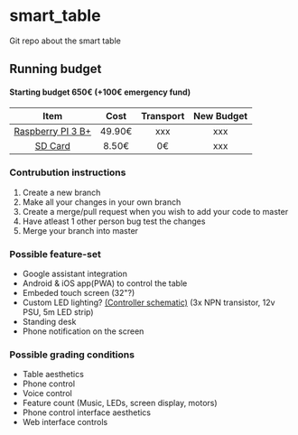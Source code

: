 # smart_table
Git repo about the smart table

## Running budget
#### Starting budget 650€ (+100€ emergency fund)
Item | Cost | Transport | New Budget
:---:|:---:|:---:|:---:
[Raspberry PI 3 B+](https://www.digizone.ee/et/230/Lapsed/643/Robootika/589309/Raspberry-Pi-3-mudel-B+#iid=589309) | 49.90€ | xxx | xxx
[SD Card](https://arvutitark.ee/est/tootekataloog/Foto-ja-videokaamerad-Malukaardid-jms-MicroSD-kaardid/397493) | 8.50€ | 0€ | xxx

### Contrubution instructions
1. Create a new branch
2. Make all your changes in your own branch
3. Create a merge/pull request when you wish to add your code to master
4. Have atleast 1 other person bug test the changes
5. Merge your branch into master

### Possible feature-set
* Google assistant integration
* Android & iOS app(PWA) to control the table
* Embeded touch screen (32"?)
* Custom LED lighting? [(Controller schematic)](http://falstad.com/circuit/circuitjs.html?cct=$+1+0.000005+10.20027730826997+50+5+43%0A162+544+192+544+240+2+default-led+1+0+0+0.02%0A162+512+192+512+240+2+default-led+0+1+0+0.02%0A162+480+192+480+240+2+default-led+0+0+1+0.02%0AR+192+80+96+80+0+0+40+12+0+0+0.5%0Aw+416+128+512+128+0%0Aw+368+80+544+80+0%0AL+352+256+352+304+0+1+false+5+0%0AL+400+256+400+304+0+1+false+5+0%0AL+448+256+448+304+0+1+false+5+0%0Aw+192+80+336+80+0%0At+352+256+352+80+1+1+-7+0.7045002846473949+100%0At+400+256+400+128+1+1+-7+0.7045002846473931+100%0At+448+256+448+176+1+1+-7+0.704500284647394+100%0Aw+192+80+192+128+0%0Aw+192+128+384+128+0%0Aw+192+128+192+176+0%0Aw+192+176+432+176+0%0Aw+464+176+480+176+0%0Ar+480+240+480+288+0+220%0Ar+512+240+512+288+0+220%0Ar+544+240+544+288+0+220%0Aw+480+176+480+192+0%0Aw+512+128+512+192+0%0Aw+544+80+544+192+0%0Aw+480+288+512+288+0%0Aw+512+288+544+288+0%0Ag+480+288+480+336+0%0A162+576+192+576+240+2+default-led+0+0+1+0.02%0A162+608+192+608+240+2+default-led+0+1+0+0.02%0A162+640+192+640+240+2+default-led+1+0+0+0.02%0Aw+480+176+576+176+0%0Aw+576+176+576+192+0%0Aw+512+128+608+128+0%0Aw+608+128+608+192+0%0Aw+544+80+640+80+0%0Aw+640+80+640+192+0%0Ar+576+240+576+288+0+220%0Ar+608+240+608+288+0+220%0Ar+640+240+640+288+0+220%0Aw+576+288+544+288+0%0Aw+608+288+576+288+0%0Aw+640+288+608+288+0%0A162+672+192+672+240+2+default-led+0+0+1+0.02%0A162+704+192+704+240+2+default-led+0+1+0+0.02%0A162+736+192+736+240+2+default-led+1+0+0+0.02%0Ar+672+240+672+288+0+220%0Ar+704+240+704+288+0+220%0Ar+736+240+736+288+0+220%0Aw+672+288+640+288+0%0Aw+704+288+672+288+0%0Aw+736+288+704+288+0%0Aw+736+192+736+80+0%0Aw+704+192+704+128+0%0Aw+672+192+672+176+0%0Aw+576+176+672+176+0%0Aw+608+128+704+128+0%0Aw+640+80+736+80+0%0A162+768+192+768+240+2+default-led+0+0+1+0.02%0A162+800+192+800+240+2+default-led+0+1+0+0.02%0A162+832+192+832+240+2+default-led+1+0+0+0.02%0Aw+672+176+768+176+0%0Aw+704+128+784+128+0%0Aw+784+128+800+128+0%0Aw+736+80+832+80+0%0Ar+768+240+768+288+0+220%0Ar+800+240+800+288+0+220%0Ar+832+240+832+288+0+220%0Aw+768+288+736+288+0%0Aw+800+288+768+288+0%0Aw+832+288+800+288+0%0Aw+768+176+768+192+0%0Aw+800+128+800+192+0%0Aw+832+80+832+192+0%0A162+864+192+864+240+2+default-led+0+0+1+0.02%0A162+896+192+896+240+2+default-led+0+1+0+0.02%0A162+928+192+928+240+2+default-led+1+0+0+0.02%0A162+960+192+960+240+2+default-led+0+0+1+0.02%0A162+992+192+992+240+2+default-led+0+1+0+0.02%0A162+1024+192+1024+240+2+default-led+1+0+0+0.02%0Ar+864+240+864+288+0+220%0Ar+896+240+896+288+0+220%0Ar+928+240+928+288+0+220%0Ar+960+240+960+288+0+220%0Ar+992+240+992+288+0+220%0Ar+1024+240+1024+288+0+220%0Aw+832+288+864+288+0%0Aw+864+288+896+288+0%0Aw+896+288+928+288+0%0Aw+928+288+960+288+0%0Aw+960+288+992+288+0%0Aw+992+288+1024+288+0%0Aw+864+192+864+176+0%0Aw+960+192+960+176+0%0Aw+960+176+864+176+0%0Aw+864+176+768+176+0%0Aw+896+192+896+128+0%0Aw+992+192+992+128+0%0Aw+992+128+896+128+0%0Aw+1024+192+1024+80+0%0Aw+928+192+928+80+0%0Aw+928+80+1024+80+0%0Aw+928+80+832+80+0%0Aw+896+128+800+128+0%0Ao+0+64+0+4099+2.5+0.0125+0+2+0+3%0Ao+1+64+0+4099+2.5+0.0125+1+2+1+3%0Ao+2+64+0+4099+2.5+0.0125+2+2+2+3%0Ao+26+64+0+4099+0.0000762939453125+0.4+3+2+26+3%0A) (3x NPN transistor, 12v PSU, 5m LED strip)
* Standing desk
* Phone notification on the screen

### Possible grading conditions
* Table aesthetics
* Phone control
* Voice control
* Feature count (Music, LEDs, screen display, motors)
* Phone control interface aesthetics
* Web interface controls
